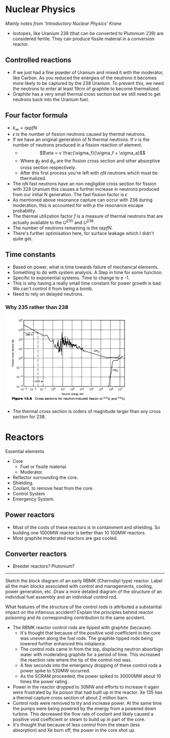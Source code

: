# Nuclear Physics

_Mainly notes from 'Introductory Nuclear Physics' Krane_


* Isotopes, like Uranium 238 (that can be converted to Plutonium 239) are considered fertile. They can produce fissile
  material in a conversion reactor.

## Controlled reactions

* If we just had a fine powder of Uranium and mixed it with the moderator, like Carbon. As you reduced the energies of
  the neutrons it becomes more likely to be captured by the 238 Uranium. To prevent this, we need the neutrons to enter
  at least 19cm of graphite to become thermalized.
* Graphite has a very small thermal cross section but we still need to get neutrons back into the Uranium fuel.

## Four factor formula

* $k_{\infty} = \eta \epsilon pfN$
* $\epsilon$ is the number of fission neutrons caused by thermal neutrons.
* If we have an original generation of N thermal neutrons. If v is the number of neutrons produced in a fission reaction
  of element.
    * $$\eta = v \frac{\sigma_f}{\sigma_f + \sigma_a}$$
    * Where $\phi_f$ and $\phi_a$ are the fission cross section and other absorptive cross section respectively.
    * After this first process you're left with $\eta N$ neutrons which must be thermalized.
* The $\eta N$ fast neutrons have an non negligible cross section for fission with 328 Uranium this causes a further
  increase in neutrons produced from our initial N generation. The fast fission factor is $\epsilon$
* As mentioned above resonance capture can occur with 238 during moderation, this is accounted for with $p$ the
  resonance escape probability.
* The thermal utilization factor $f$ is a measure of thermal neutrons that are actually available to the $U^{235}$ and
  $U^{238}$.
* The number of neutrons remaining is the $\eta \epsilon pf N$.
* There's further optimisation here, for surface leakage which I didn't quite get.

## Time constants

* Based on power, what is time towards failure of mechanical elements.
* Something to do with system analysis. A Step in time for some function.
* Specific to exponential systems. Time to change to e -1.
* This is why having a really small time constant for power growth is bad. We can't control it from being a bomb.
* Need to rely on delayed neutrons.

### Why 235 rather than 238

![Cross section of U 235 vs U238](img/crosssection235238.png)

* The thermal cross section is orders of magnitude larger than any cross section for 238.

# Reactors


Essential elements

* Core
    * Fuel or fissile material.
    * Moderator.
* Reflector surrounding the core.
* Shielding.
* Coolant, to remove heat from the core.
* Control System
* Emergency System.

## Power reactors

* Most of the costs of these reactors is in containment and shielding. So building one 1000MW reactor is better than 10
  100MW reactors.
* Most graphite moderated reactors are gas cooled.

## Converter reactors

* Breeder reactors? Plutonium?

---

Sketch the block diagram of an early RBMK (Chernobyl type) reactor. Label all the main
blocks associated with control and managements, cooling, power generation, etc. Draw a
more detailed diagram of the structure of an individual fuel assembly and an individual
control rod.

What features of the structure of the control rods is attributed a substantial
impact on the infamous accident? Explain the principles behind reactor poisoning and its
corresponding contribution to the same accident.

* The RBMK reactor control rods are tipped with graphite (because).
    * It's thought that because of the positive void coefficient in the core was uneven along the fuel rods. The
      graphite tipped rods being lowered further enhanced this inbalance.
    * The control rods came in from the top, displacing neutron absorbign water with moderating graphite for a period of
      time. This increased the reaction rate where the tip of the control rod was.
    * A few seconds into the emergency dropping of these control rods a power spike to 530MW occurred.
    * As the SCRAM proceeded, the power spiked to 30000MW about 10 times the power rating.
* Power in the reactor dropped to 30MW and efforts to increase it again were frustrated by Xe poison that had built up
  in the reactor. Xe 135 has a thermal capture cross section of about 2 million barn.
* Control rods were removed to try and increase power. At the same time the pumps were being powered by the energy from
  a powered down turbine. This decreased the flow rate of coolant and likely caused a positive void coefficient or steam
  to build up in part of the core. 
* It's thought that because of less control from the steam (less absorption) and Xe burn off, the power in the core shot
  up.
